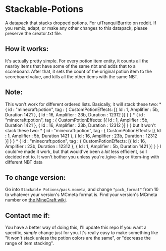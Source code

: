# Stackable-Potions
A datapack that stacks dropped potions. For u/TranquilBurrito on reddit.
If you remix, adapt, or make any other changes to this datapack, please preserve the creator.txt file.


## How it works:
It's actually pretty simple. For every potion item entity, it counts all the nearby items that have some of the same nbt and adds that to a scoreboard. After that, it sets the count of the original potion item to the scoreboard value, and kills all the other items with the same NBT.

## Note:
This won't work for different ordered lists. Basically, it will stack these two:
    * { id : "minecraft:potion", tag : { CustomPotionEffects: [\{ Id : 1, Amplifier : 5b, Duration 1421 }, { Id : 16, Amplifier : 23b, Duration : 12312 \}] } }
    * { id : "minecraft:potion", tag : { CustomPotionEffects: [\{ Id : 1, Amplifier : 5b, Duration 1421 }, { Id : 16, Amplifier : 23b, Duration : 12312 \}] } }
but it won't stack these two:
    * { id : "minecraft:potion", tag : { CustomPotionEffects: [\{ Id : 1, Amplifier : 5b, Duration 1421 }, { Id : 16, Amplifier : 23b, Duration : 12312 \}] } }
    * { id : "minecraft:potion", tag : { CustomPotionEffects: [\{ Id : 16, Amplifier : 23b, Duration : 12312 }, { Id : 1, Amplifier : 5b, Duration 1421 \}] } }
I could've made it work, but that would've been a *lot* less efficient, so I decided not to. It won't bother you unless you're /give-ing or /item-ing with different NBT data

## To change version:
Go into `Stackable Potions/pack.mcmeta`, and change `"pack_format"` from 10 to whatever your version's MCmeta format is. Find your version's MCmeta number on [the MineCraft wiki](https://minecraft.fandom.com/wiki/Pack.mcmeta).

## Contact me if:
You have a better way of doing this, I'll update this repo
If you want a specific, *simple* change just for you. It's really easy to make something like "it won't stack unless the potion colors are the same", or "decrease the range of item stacking".
